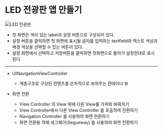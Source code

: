 LED 전광판 앱 만들기
===========
![LED 전광판](https://user-images.githubusercontent.com/55949986/170426933-006b2126-ac2c-42a2-ae93-4907af7cb8b5.gif)

* 첫 화면은 색이 있는 label과 설정 버튼으로 구성되어 있다.
* 설정 버튼을 클릭하면 첫 화면에 표시될 글자를 입력하는 textfield와 텍스트 색상과 배경 색상을 선택할 수 있는 버튼이 있다.
* 설정 화면에서 선택하고 저장버튼을 클릭하면 첫화면으로 돌아가 설정한대로 표시된다.
---------------------------------------

* UINavigationViewController
    * 계층구조로 구성된 컨텐츠를 순차적으로 보여주는 컨테이너 뷰

* 화면 전환
   *  View Controller 의 View 위에 다른 View를 가져와 바꿔치기 
   *  View Controller에서 다른 View Controller 를 호출하여 전환하기 
   *  Navigation Controller 를 사용하여 화면 전환하기
   *  화면 전환용 객체 세그웨이(Segueway) 를 사용하여 화면 전환하기
